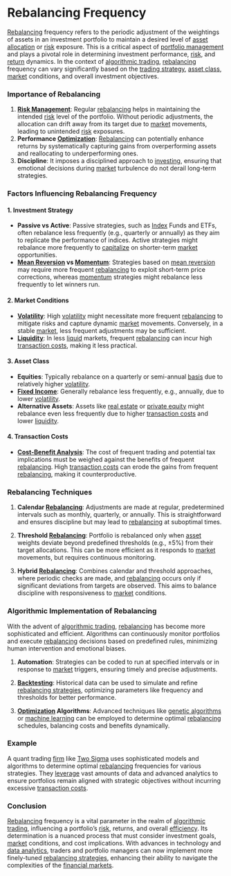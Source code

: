 # Rebalancing Frequency

[Rebalancing](../r/rebalancing.md) frequency refers to the periodic adjustment of the weightings of assets in an investment portfolio to maintain a desired level of [asset allocation](../a/asset_allocation.md) or [risk](../r/risk.md) exposure. This is a critical aspect of [portfolio management](../p/portfolio_management.md) and plays a pivotal role in determining investment performance, [risk](../r/risk.md), and [return](../r/return.md) dynamics. In the context of [algorithmic trading](../a/algorithmic_trading.md), [rebalancing](../r/rebalancing.md) frequency can vary significantly based on the [trading strategy](../t/trading_strategy.md), [asset class](../a/asset_class.md), [market](../m/market.md) conditions, and overall investment objectives.

### Importance of Rebalancing

1. **[Risk Management](../r/risk_management.md)**: Regular [rebalancing](../r/rebalancing.md) helps in maintaining the intended [risk](../r/risk.md) level of the portfolio. Without periodic adjustments, the allocation can drift away from its target due to [market](../m/market.md) movements, leading to unintended [risk](../r/risk.md) exposures.
2. **Performance [Optimization](../o/optimization.md)**: [Rebalancing](../r/rebalancing.md) can potentially enhance returns by systematically capturing gains from overperforming assets and reallocating to underperforming ones.
3. **Discipline**: It imposes a disciplined approach to [investing](../i/investing.md), ensuring that emotional decisions during [market](../m/market.md) turbulence do not derail long-term strategies.

### Factors Influencing Rebalancing Frequency

#### 1. Investment Strategy

- **Passive vs Active**: Passive strategies, such as [Index](../i/index_instrument.md) Funds and ETFs, often rebalance less frequently (e.g., quarterly or annually) as they aim to replicate the performance of indices. Active strategies might rebalance more frequently to [capitalize](../c/capitalize.md) on shorter-term [market](../m/market.md) opportunities.
- **[Mean Reversion](../m/mean_reversion.md) vs [Momentum](../m/momentum.md)**: Strategies based on [mean reversion](../m/mean_reversion.md) may require more frequent [rebalancing](../r/rebalancing.md) to exploit short-term price corrections, whereas [momentum](../m/momentum.md) strategies might rebalance less frequently to let winners run.

#### 2. Market Conditions

- **[Volatility](../v/volatility.md)**: High [volatility](../v/volatility.md) might necessitate more frequent [rebalancing](../r/rebalancing.md) to mitigate risks and capture dynamic [market](../m/market.md) movements. Conversely, in a stable [market](../m/market.md), less frequent adjustments may be sufficient.
- **[Liquidity](../l/liquidity.md)**: In less [liquid](../l/liquid.md) markets, frequent [rebalancing](../r/rebalancing.md) can incur high [transaction costs](../t/transaction_costs.md), making it less practical.

#### 3. Asset Class

- **Equities**: Typically rebalance on a quarterly or semi-annual [basis](../b/basis.md) due to relatively higher [volatility](../v/volatility.md).
- **[Fixed Income](../f/fixed_income.md)**: Generally rebalance less frequently, e.g., annually, due to lower [volatility](../v/volatility.md).
- **Alternative Assets**: Assets like [real estate](../r/real_estate.md) or [private equity](../p/private_equity.md) might rebalance even less frequently due to higher [transaction costs](../t/transaction_costs.md) and lower [liquidity](../l/liquidity.md).

#### 4. Transaction Costs

- **[Cost-Benefit Analysis](../c/cost-benefit_analysis_in_trading.md)**: The cost of frequent trading and potential tax implications must be weighed against the benefits of frequent [rebalancing](../r/rebalancing.md). High [transaction costs](../t/transaction_costs.md) can erode the gains from frequent [rebalancing](../r/rebalancing.md), making it counterproductive.

### Rebalancing Techniques

1. **Calendar [Rebalancing](../r/rebalancing.md)**: Adjustments are made at regular, predetermined intervals such as monthly, quarterly, or annually. This is straightforward and ensures discipline but may lead to [rebalancing](../r/rebalancing.md) at suboptimal times.
   
2. **Threshold [Rebalancing](../r/rebalancing.md)**: Portfolio is rebalanced only when [asset](../a/asset.md) weights deviate beyond predefined thresholds (e.g., ±5%) from their target allocations. This can be more efficient as it responds to [market](../m/market.md) movements, but requires continuous monitoring.

3. **Hybrid [Rebalancing](../r/rebalancing.md)**: Combines calendar and threshold approaches, where periodic checks are made, and [rebalancing](../r/rebalancing.md) occurs only if significant deviations from targets are observed. This aims to balance discipline with responsiveness to [market](../m/market.md) conditions.

### Algorithmic Implementation of Rebalancing

With the advent of [algorithmic trading](../a/algorithmic_trading.md), [rebalancing](../r/rebalancing.md) has become more sophisticated and efficient. Algorithms can continuously monitor portfolios and execute [rebalancing](../r/rebalancing.md) decisions based on predefined rules, minimizing human intervention and emotional biases.

1. **Automation**: Strategies can be coded to run at specified intervals or in response to [market](../m/market.md) triggers, ensuring timely and precise adjustments.
   
2. **[Backtesting](../b/backtesting.md)**: Historical data can be used to simulate and refine [rebalancing strategies](../r/rebalancing_strategies.md), optimizing parameters like frequency and thresholds for better performance.
   
3. **[Optimization](../o/optimization.md) Algorithms**: Advanced techniques like [genetic algorithms](../g/genetic_algorithms_in_trading.md) or [machine learning](../m/machine_learning.md) can be employed to determine optimal [rebalancing](../r/rebalancing.md) schedules, balancing costs and benefits dynamically.

### Example

A quant trading [firm](../f/firm.md) like [Two Sigma](https://www.twosigma.com) uses sophisticated models and algorithms to determine optimal [rebalancing](../r/rebalancing.md) frequencies for various strategies. They [leverage](../l/leverage.md) vast amounts of data and advanced analytics to ensure portfolios remain aligned with strategic objectives without incurring excessive [transaction costs](../t/transaction_costs.md).

### Conclusion

[Rebalancing](../r/rebalancing.md) frequency is a vital parameter in the realm of [algorithmic trading](../a/algorithmic_trading.md), influencing a portfolio’s [risk](../r/risk.md), returns, and overall [efficiency](../e/efficiency.md). Its determination is a nuanced process that must consider investment goals, [market](../m/market.md) conditions, and cost implications. With advances in technology and [data analytics](../d/data_analytics.md), traders and portfolio managers can now implement more finely-tuned [rebalancing strategies](../r/rebalancing_strategies.md), enhancing their ability to navigate the complexities of the [financial markets](../f/financial_market.md).

